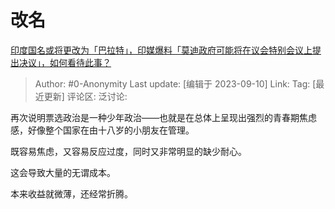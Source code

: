 # 改名
[印度国名或将更改为「巴拉特」，印媒爆料「莫迪政府可能将在议会特别会议上提出决议」，如何看待此事？](https://www.zhihu.com/question/620649945/answer/3204525048)

> Author: #0-Anonymity
> Last update: [编辑于 2023-09-10]
> Link:
> Tag: [最近更新]
> 评论区:
> 泛讨论:

再次说明票选政治是一种少年政治——也就是在总体上呈现出强烈的青春期焦虑感，好像整个国家在由十八岁的小朋友在管理。

既容易焦虑，又容易反应过度，同时又非常明显的缺少耐心。

这会导致大量的无谓成本。

本来收益就微薄，还经常折腾。